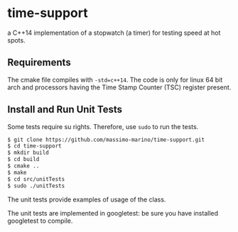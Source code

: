 # time-support
a C++14 implementation of a stopwatch (a timer) for testing speed at hot spots.

## Requirements

The cmake file compiles with `-std=c++14`.
The code is only for linux 64 bit arch and processors having the Time Stamp Counter (TSC) register present. 

## Install and Run Unit Tests

Some tests require su rights.
Therefore, use `sudo` to run the tests.


```bash
$ git clone https://github.com/massimo-marino/time-support.git
$ cd time-support
$ mkdir build
$ cd build
$ cmake ..
$ make
$ cd src/unitTests
$ sudo ./unitTests
```
The unit tests provide examples of usage of the class.

The unit tests are implemented in googletest: be sure you have installed googletest to compile.
